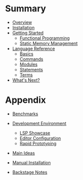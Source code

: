 # Summary

- [Overview](./overview.md)
- [Installation](./installation.md)
- [Getting Started](./getting-started.md)
  - [Functional Programming](./tutorial.md)
  - [Static Memory Management](./resource-management.md)
- [Language Reference](./language-reference.md)
  - [Basics](./basics.md)
  - [Commands](./comand-line-interface.md)
  - [Modules](./modules.md)
  - [Statements](./statements.md)
  - [Terms](./terms.md)
- [What's Next?](./contribution.md)

# Appendix

- [Benchmarks](./benchmarks.md)
- [Development Environment](./development-environment.md)
  - [LSP Showcase](./lsp-support.md)
  - [Editor Configuration](./editor-support.md)
  - [Rapid Prototyping](./zen.md)
- [Main Ideas](./main-ideas.md)
- [Manual Installation](./manual-installation.md)
- [Backstage Notes](./some-backstage-notes.md)

  <!-- - [Environment Variables](./environment-variables.md) -->

<!-- - [Executing the Function Type](./executing-the-function-type.md) -->
  <!-- - [Language Tutorial](./language-tutorial.md) -->
  <!--   - [Installation](./installation.md) -->
  <!--   - [Preliminaries](./preliminaries.md) -->
  <!--   - [ADTs and Lambdas](./ADTs-and-lambdas.md) -->
  <!--   - [Noetic Programming](./noetic-programming.md) -->
  <!--   - [Parallelism and Mutability](./parallelism-and-mutability.md) -->
  <!--   - [Other Built-in Utilities](./other-built-in-utilities.md) -->
  <!-- - [Module System](./module-system.md) -->
  <!--   - [Basics of Modules](./basics-of-modules.md) -->
  <!--   - [Importing Names](./importing-names.md) -->
  <!--   - [Publishing Your Code](./publishing-your-code.md) -->

<!-- - [Main Ideas](./main-ideas.md) -->
<!--   - [In a Linear Language](./in-a-linear-language.md) -->
<!--   - [Executing Types](./executing-types.md) -->
<!--   - [Exponentials in Action](./exponentials-in-action.md) -->
<!--   - [Noetic Optimization](./noetic-optimization.md) -->
<!--   - [Allocation Canceling](./allocation-canceling.md) -->

<!-- - [Lower Level Programming](./lower-level-programming.md) -->
<!--   - [Introspection](./introspection.md) -->
<!--   - [Magic](./magic.md) -->
<!--   - [Resource Type](./resource-type.md) -->
